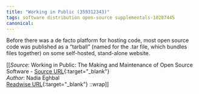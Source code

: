```yaml
---
title: "Working in Public (359312343)"
tags: software distribution open-source supplementals-10287445
canonical: 
---
```


Before there was a de facto platform for hosting code, most open source code was published as a “tarball” (named for the .tar file, which bundles files together) on some self-hosted, stand-alone website.


[[_Source_: Working in Public: The Making and Maintenance of Open Source Software - [Source URL](){:target="_blank"}<br>
_Author_: Nadia Eghbal<br>
[Readwise URL](https://readwise.io/open/359312343){:target="_blank"}
::wrap]]
